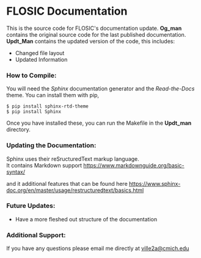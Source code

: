 FLOSIC Documentation
====================

This is the source code for FLOSIC's documentation update.
**Og_man** contains the original source code for the last published documentation.
**Updt_Man** contains the updated version of the code, this includes:
- Changed file layout
- Updated Information
     
### How to Compile:

You will need the *Sphinx* documentation generator and the *Read-the-Docs* theme. You can install them with pip,
    
    $ pip install sphinx-rtd-theme
    $ pip install Sphinx

Once you have installed these, you can run the Makefile in the **Updt_man** directory.

### Updating the Documentation:

Sphinx uses their reSructuredText markup language.   
It contains Markdown support
https://www.markdownguide.org/basic-syntax/

and it additional features that can be found here
https://www.sphinx-doc.org/en/master/usage/restructuredtext/basics.html

### Future Updates:

- Have a more fleshed out structure of the documentation

### Additional Support:
If you have any questions please email me directly at ville2a@cmich.edu